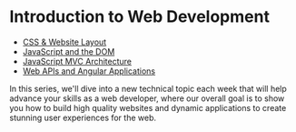 # Introduction to Web Development
- [CSS & Website Layout](https://github.com/dsc-utrgv/intro-to-web-development-series-spring-2020/tree/master/CSS%20%26%20Website%20Layout)
- [JavaScript and the DOM](https://github.com/dsc-utrgv/intro-to-web-development-series-spring-2020/tree/master/CSS%2C%20Website%20layout%20%2B%20JS)
- [JavaScript MVC Architecture](https://github.com/dsc-utrgv/intro-to-web-development-series-spring-2020/tree/master/MVC%20Architecture)
- [Web APIs and Angular Applications](https://github.com/dsc-utrgv/intro-to-web-development-series-spring-2020/tree/master/angular-web-app)


In this series, we'll dive into a new technical topic each week that will help advance your skills as a web developer, where our overall goal is to show you how to build high quality websites and dynamic applications to create stunning user experiences for the web.
